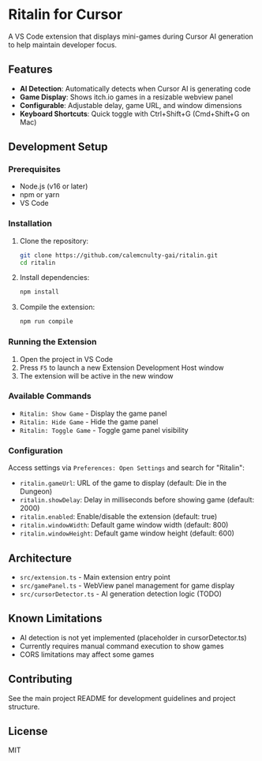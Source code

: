# Ritalin for Cursor

A VS Code extension that displays mini-games during Cursor AI generation to help maintain developer focus.

## Features

- **AI Detection**: Automatically detects when Cursor AI is generating code
- **Game Display**: Shows itch.io games in a resizable webview panel
- **Configurable**: Adjustable delay, game URL, and window dimensions
- **Keyboard Shortcuts**: Quick toggle with Ctrl+Shift+G (Cmd+Shift+G on Mac)

## Development Setup

### Prerequisites

- Node.js (v16 or later)
- npm or yarn
- VS Code

### Installation

1. Clone the repository:
   ```bash
   git clone https://github.com/calemcnulty-gai/ritalin.git
   cd ritalin
   ```

2. Install dependencies:
   ```bash
   npm install
   ```

3. Compile the extension:
   ```bash
   npm run compile
   ```

### Running the Extension

1. Open the project in VS Code
2. Press `F5` to launch a new Extension Development Host window
3. The extension will be active in the new window

### Available Commands

- `Ritalin: Show Game` - Display the game panel
- `Ritalin: Hide Game` - Hide the game panel  
- `Ritalin: Toggle Game` - Toggle game panel visibility

### Configuration

Access settings via `Preferences: Open Settings` and search for "Ritalin":

- `ritalin.gameUrl`: URL of the game to display (default: Die in the Dungeon)
- `ritalin.showDelay`: Delay in milliseconds before showing game (default: 2000)
- `ritalin.enabled`: Enable/disable the extension (default: true)
- `ritalin.windowWidth`: Default game window width (default: 800)
- `ritalin.windowHeight`: Default game window height (default: 600)

## Architecture

- `src/extension.ts` - Main extension entry point
- `src/gamePanel.ts` - WebView panel management for game display
- `src/cursorDetector.ts` - AI generation detection logic (TODO)

## Known Limitations

- AI detection is not yet implemented (placeholder in cursorDetector.ts)
- Currently requires manual command execution to show games
- CORS limitations may affect some games

## Contributing

See the main project README for development guidelines and project structure.

## License

MIT 